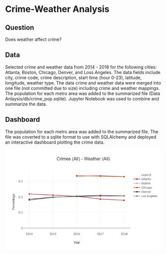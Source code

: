 # Crime-Weather Analysis

## Question

Does weather affect crime?

## Data

Selected crime and weather data from 2014 - 2018 for the following cities: Atlanta, Boston, Chicago, Denver, and Loss Angeles. The data fields include city, crime code, crime description, start time (hour 0-23), latitude, longitude, weather type. The data crime and weather data were merged into one file (not committed due to size) including crime and weather mappings. The population for each metro area was added to the summarized file (Data Anlaysis/db/crime_pop.sqlite). Jupyter Notebook was used to combine and summarize the data. 

## Dashboard

The population for each metro area was added to the summarized file. The file was coverted to a sqlite format to use with SQLAlchemy and deployed an interactive dashboard plotting the crime data.

![Dashboard](crimeplot.png)

